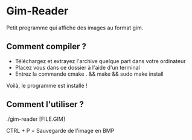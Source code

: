 Gim-Reader
==========

Petit programme qui affiche des images au format gim.

## Comment compiler ?

- Téléchargez et extrayez l'archive quelque part dans votre ordinateur
- Placez vous dans ce dossier à l'aide d'un terminal
- Entrez la commande cmake . && make && sudo make install

Voilà, le programme est installé !

## Comment l'utiliser ?

./gim-reader [FILE.GIM]

CTRL + P = Sauvegarde de l'image en BMP

